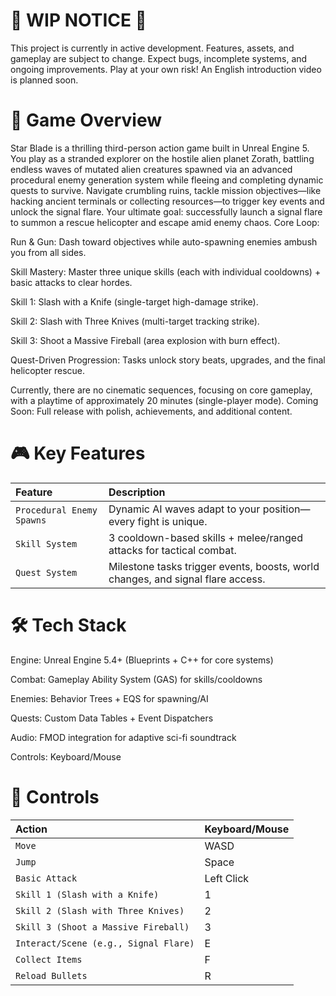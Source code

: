 # 🛑 WIP NOTICE 🛑
This project is currently in active development. Features, assets, and gameplay are subject to change. Expect bugs, incomplete systems, and ongoing improvements. Play at your own risk! An English introduction video is planned soon.

# 📖 Game Overview
Star Blade is a thrilling third-person action game built in Unreal Engine 5. You play as a stranded explorer on the hostile alien planet Zorath, battling endless waves of mutated alien creatures spawned via an advanced procedural enemy generation system while fleeing and completing dynamic quests to survive.
Navigate crumbling ruins, tackle mission objectives—like hacking ancient terminals or collecting resources—to trigger key events and unlock the signal flare. Your ultimate goal: successfully launch a signal flare to summon a rescue helicopter and escape amid enemy chaos.
Core Loop:

Run & Gun: Dash toward objectives while auto-spawning enemies ambush you from all sides.

Skill Mastery: Master three unique skills (each with individual cooldowns) + basic attacks to clear hordes.


Skill 1: Slash with a Knife (single-target high-damage strike).

Skill 2: Slash with Three Knives (multi-target tracking strike).

Skill 3: Shoot a Massive Fireball (area explosion with burn effect).



Quest-Driven Progression: Tasks unlock story beats, upgrades, and the final helicopter rescue.

Currently, there are no cinematic sequences, focusing on core gameplay, with a playtime of approximately 20 minutes (single-player mode).
Coming Soon: Full release with polish, achievements, and additional content.

# 🎮 Key Features
| Feature | Description |
| :--- | :--- |
| `Procedural Enemy Spawns` | Dynamic AI waves adapt to your position—every fight is unique. |
| `Skill System` | 3 cooldown-based skills + melee/ranged attacks for tactical combat. |
| `Quest System` | Milestone tasks trigger events, boosts, world changes, and signal flare access. |

# 🛠 Tech Stack

Engine: Unreal Engine 5.4+ (Blueprints + C++ for core systems)

Combat: Gameplay Ability System (GAS) for skills/cooldowns

Enemies: Behavior Trees + EQS for spawning/AI

Quests: Custom Data Tables + Event Dispatchers

Audio: FMOD integration for adaptive sci-fi soundtrack

Controls: Keyboard/Mouse

# 📱 Controls
| Action | Keyboard/Mouse |
| :--- | :--- |
| `Move ` | WASD |
| `Jump` | Space |
| `Basic Attack` | Left Click |
| `Skill 1 (Slash with a Knife)` | 1 |
| `Skill 2 (Slash with Three Knives)` | 2 |
| `Skill 3 (Shoot a Massive Fireball)` | 3 |
| `Interact/Scene (e.g., Signal Flare)` | E |
| `Collect Items` | F |
| `Reload Bullets` | R |


